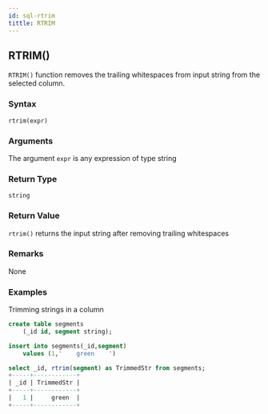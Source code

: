 ```yaml
---
id: sql-rtrim
tittle: RTRIM
---
```


## RTRIM()

`RTRIM()` function removes the trailing whitespaces from input string from the selected column.

### Syntax

```
rtrim(expr)
```

### Arguments

The argument `expr` is any expression of type string

### Return Type
`string`

### Return Value
`rtrim()` returns the input string after removing trailing whitespaces
### Remarks
None
### Examples
Trimming strings in a column

```sql
create table segments
    (_id id, segment string);

insert into segments(_id,segment)
    values (1,'    green    ')

select _id, rtrim(segment) as TrimmedStr from segments;
+-----+------------+
| _id | TrimmedStr |
+-----+------------+
|   1 |     green  |
+-----+------------+
```